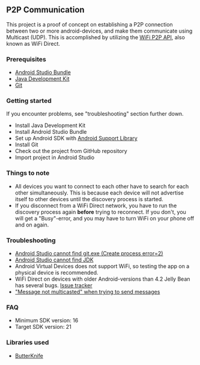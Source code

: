 
## P2P Communication
This project is a proof of concept on establishing a P2P connection between two or more android-devices, and make them communicate using Multicast (UDP). This is accomplished by utilizing the [WiFi P2P API](http://developer.android.com/guide/topics/connectivity/wifip2p.html), also known as WiFi Direct.

### Prerequisites
 - [Android Studio Bundle](http://developer.android.com/sdk/index.html#)
 - [Java Development Kit](http://www.oracle.com/technetwork/java/javase/downloads/index.html)
 - [Git](http://git-scm.com/downloads)

### Getting started
If you encounter problems, see "troubleshooting" section further down.
- Install Java Development Kit
- Install Android Studio Bundle
- Set up Android SDK with [Android Support Library](https://developer.android.com/tools/support-library/setup.html)
- Install Git
- Check out the project from GitHub repository
- Import project in Android Studio

### Things to note
- All devices you want to connect to each other have to search for each other simultaneously. This is because each device will not advertise itself to other devices until the discovery process is started.
- If you disconnect from a WiFi Direct network, you have to run the discovery process again **before** trying to reconnect. If you don't, you will get a "Busy"-error, and you may have to turn WiFi on your phone off and on again.

### Troubleshooting
- [Android Studio cannot find git.exe (Create process error=2)](https://github.com/bouvet-bergen/p2pcommunication/wiki/Set-git-executable-path)
- [Android Studio cannot find JDK](https://github.com/bouvet-bergen/p2pcommunication/wiki/Set-JAVA_HOME-environment-variable)
- Android Virtual Devices does not support WiFi, so testing the app on a physical device is recommended.
- WiFi Direct on devices with older Android-versions than 4.2 Jelly Bean has several bugs. [Issue tracker](https://code.google.com/p/android/issues/detail?id=43004)
- ["Message not multicasted" when trying to send messages](https://github.com/bouvet-bergen/p2pcommunication/wiki/Message-not-multicasted)

### FAQ
- Minimum SDK version: 16
- Target SDK version: 21

### Libraries used
- [ButterKnife](http://jakewharton.github.io/butterknife/)



